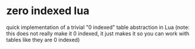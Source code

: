 # zero indexed lua
quick implementation of a trivial "0 indexed" table abstraction in Lua (note: this does not really make it 0 indexed, it just makes it so you can work with tables like they are 0 indexed)

